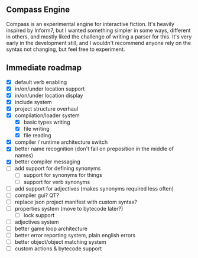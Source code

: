 ## Compass Engine

Compass is an experimental engine for interactive fiction. It's heavily inspired by Inform7, but I wanted something simpler in some ways, different in others, and mostly liked the challenge of writing a parser for this. It's very early in the development still, and I wouldn't recommend anyone rely on the syntax not changing, but feel free to experiment.

## Immediate roadmap

- [x] default verb enabling
- [x] in/on/under location support
- [x] in/on/under location display
- [x] include system
- [x] project structure overhaul
- [x] compilation/loader system
	- [x] basic types writing
	- [x] file writing
	- [x] file reading
- [x] compiler / runtime architecture switch
- [x] better name recognition (don't fail on preposition in the middle of names)
- [x] better compiler messaging
- [ ] add support for defining synonyms
	- [ ] support for synonyms for things
	- [ ] support for verb synonyms
- [ ] add support for adjectives (makes synonyms required less often)
- [ ] compiler gui? QT?
- [ ] replace json project manifest with custom syntax?
- [ ] properties system (move to bytecode later?)
	- [ ] lock support
- [ ] adjectives system
- [ ] better game loop architecture
- [ ] better error reporting system, plain english errors
- [ ] better object/object matching system
- [ ] custom actions & bytecode support
